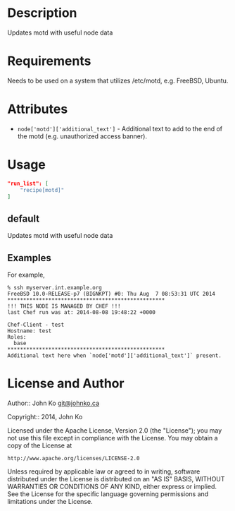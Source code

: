 Description
===========

Updates motd with useful node data

Requirements
============

Needs to be used on a system that utilizes /etc/motd, e.g. FreeBSD, Ubuntu.

Attributes
==========

* `node['motd']['additional_text']` - Additional text to add to the end
  of the motd (e.g. unauthorized access banner).

Usage
=====

```json
"run_list": [
    "recipe[motd]"
]
```

default
----

Updates motd with useful node data

Examples
--------

For example,

    % ssh myserver.int.example.org
    FreeBSD 10.0-RELEASE-p7 (BIGNKPT) #0: Thu Aug  7 08:53:31 UTC 2014     
    **************************************************
    !!! THIS NODE IS MANAGED BY CHEF !!!
    last Chef run was at: 2014-08-08 19:48:22 +0000
     
    Chef-Client - test
    Hostname: test
    Roles:
      base
    **************************************************
    Additional text here when `node['motd']['additional_text']` present.


License and Author
==================

Author:: John Ko <git@johnko.ca>

Copyright:: 2014, John Ko

Licensed under the Apache License, Version 2.0 (the "License");
you may not use this file except in compliance with the License.
You may obtain a copy of the License at

    http://www.apache.org/licenses/LICENSE-2.0

Unless required by applicable law or agreed to in writing, software
distributed under the License is distributed on an "AS IS" BASIS,
WITHOUT WARRANTIES OR CONDITIONS OF ANY KIND, either express or implied.
See the License for the specific language governing permissions and
limitations under the License.

